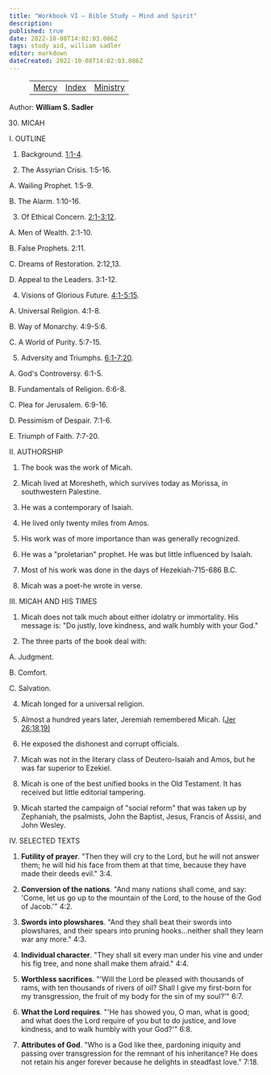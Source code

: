 ```yaml
---
title: "Workbook VI — Bible Study — Mind and Spirit"
description: 
published: true
date: 2022-10-08T14:02:03.086Z
tags: study aid, william sadler
editor: markdown
dateCreated: 2022-10-08T14:02:03.086Z
---
```


<figure class="table chapter-navigator">
	<table>
		<tbody>
		<tr>
			<td><a href="/en/article/William_S_Sadler/Workbook_6_Bible_Study/Mercy">Mercy</a></td>
			<td><a href="/en/article/William_S_Sadler/Workbook_6_Bible_Study/Index">Index</a></td>
			<td><a href="/en/article/William_S_Sadler/Workbook_6_Bible_Study/Ministry">Ministry</a></td>
		</tr>
		</tbody>
	</table>
</figure>

Author: **William S. Sadler**


30. MICAH

I. OUTLINE

1. Background. [1:1-4](/en/Bible/Micah/1#v1).

2. The Assyrian Crisis. 1:5-16.

A. Wailing Prophet. 1:5-9.

B. The Alarm. 1:10-16.

3. Of Ethical Concern. [2:1-3:12](/en/Bible/Micah/2#v1).

A. Men of Wealth. 2:1-10.

B. False Prophets. 2:11.

C. Dreams of Restoration. 2:12,13.

D. Appeal to the Leaders. 3:1-12.

4. Visions of Glorious Future. [4:1-5:15](/en/Bible/Micah/4#v1).

A. Universal Religion. 4:1-8.

B. Way of Monarchy. 4:9-5:6.

C. A World of Purity. 5:7-15.

5. Adversity and Triumphs. [6:1-7:20](/en/Bible/Micah/6#v1).

A. God's Controversy. 6:1-5.

B. Fundamentals of Religion. 6:6-8.

C. Plea for Jerusalem. 6:9-16.

D. Pessimism of Despair. 7:1-6.

E. Triumph of Faith. 7:7-20.

II. AUTHORSHIP

1. The book was the work of Micah.

2. Micah lived at Moresheth, which survives today as Morissa, in southwestern Palestine.

3. He was a contemporary of Isaiah.

4. He lived only twenty miles from Amos.

5. His work was of more importance than was generally recognized.

6. He was a "proletarian" prophet. He was but little influenced by Isaiah.

7. Most of his work was done in the days of Hezekiah-715-686 B.C.

8. Micah was a poet-he wrote in verse.

III. MICAH AND HIS TIMES

1. Micah does not talk much about either idolatry or immortality. His message is: "Do justly, love kindness, and walk humbly with your God."

3. The three parts of the book deal with:

A. Judgment.

B. Comfort.

C. Salvation.

4. Micah longed for a universal religion.

5. Almost a hundred years later, Jeremiah remembered Micah. ([Jer 26:18,19)](/en/Bible/Jeremiah/26#v18)

6. He exposed the dishonest and corrupt officials.

7. Micah was not in the literary class of Deutero-Isaiah and Amos, but he was far superior to Ezekiel.

8. Micah is one of the best unified books in the Old Testament. It has received but little editorial tampering.

9. Micah started the campaign of "social reform" that was taken up by Zephaniah, the psalmists, John the Baptist, Jesus, Francis of Assisi, and John Wesley.

IV. SELECTED TEXTS

1. **Futility of prayer**. "Then they will cry to the Lord, but he will not answer them; he will hid his face from them at that time, because they have made their deeds evil." 3:4.

2. **Conversion of the nations**. "And many nations shall come, and say: 'Come, let us go up to the mountain of the Lord, to the house of the God of Jacob.'" 4:2.

3. **Swords into plowshares**. "And they shall beat their swords into plowshares, and their spears into pruning hooks...neither shall they learn war any more." 4:3.

4. **Individual character**. "They shall sit every man under his vine and under his fig tree, and none shall make them afraid." 4:4.

5. **Worthless sacrifices**. "'Will the Lord be pleased with thousands of rams, with ten thousands of rivers of oil? Shall I give my first-born for my transgression, the fruit of my body for the sin of my soul?'" 6:7.

6. **What the Lord requires**. "'He has showed you, O man, what is good; and what does the Lord require of you but to do justice, and love kindness, and to walk humbly with your God?'" 6:8.

7. **Attributes of God**. "Who is a God like thee, pardoning iniquity and passing over transgression for the remnant of his inheritance? He does not retain his anger forever because he delights in steadfast love." 7:18.


<br>

